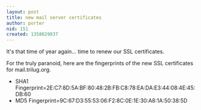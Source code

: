 ```yaml
---
layout: post
title: new mail server certificates
author: porter
nid: 151
created: 1358029037
---
```

It's that time of year again... time to renew our SSL certificates.

For the truly paranoid, here are the fingerprints of the new SSL certificates for mail.trilug.org.
<ul>
<li>SHA1 Fingerprint=2E:C7:8D:5A:BF:80:48:2B:FB:C8:78:EA:DA:E3:44:08:4E:45:DB:60</li>
<li>MD5 Fingerprint=9C:67:D3:55:53:06:F2:8C:0E:1E:30:A8:1A:50:38:5D</li>
</ul>
